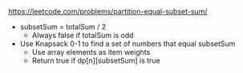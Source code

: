 https://leetcode.com/problems/partition-equal-subset-sum/

- subsetSum = totalSum / 2
	- Always false if totalSum is odd
- Use Knapsack 0-1 to find a set of numbers that equal subsetSum
	- Use array elements as item weights
	- Return true if dp\[n]\[subsetSum] is true
